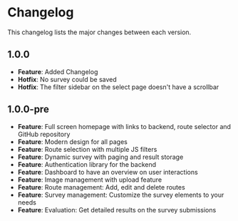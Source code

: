# Changelog

This changelog lists the major changes between each version.

## 1.0.0

* **Feature**: Added Changelog
* **Hotfix**: No survey could be saved
* **Hotfix**: The filter sidebar on the select page doesn't have a scrollbar

## 1.0.0-pre

* **Feature**: Full screen homepage with links to backend, route selector and GitHub repository
* **Feature**: Modern design for all pages
* **Feature**: Route selection with multiple JS filters
* **Feature**: Dynamic survey with paging and result storage
* **Feature**: Authentication library for the backend
* **Feature**: Dashboard to have an overview on user interactions
* **Feature**: Image management with upload feature
* **Feature**: Route management: Add, edit and delete routes
* **Feature**: Survey management: Customize the survey elements to your needs
* **Feature**: Evaluation: Get detailed results on the survey submissions